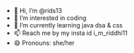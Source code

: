 - 👋 Hi, I’m @rids13
- 👀 I’m interested in coding 
- 🌱 I’m currently learning java dsa & css
- 📫 Reach me by my insta id i_m_riddhi11
- 😄 Pronouns: she/her

<!---
rids13/rids13 is a ✨ special ✨ repository because its `README.md` (this file) appears on your GitHub profile.
You can click the Preview link to take a look at your changes.
--->
